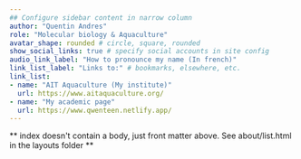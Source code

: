 ```yaml
---
## Configure sidebar content in narrow column
author: "Quentin Andres"
role: "Molecular biology & Aquaculture"
avatar_shape: rounded # circle, square, rounded
show_social_links: true # specify social accounts in site config
audio_link_label: "How to pronounce my name (In french)"
link_list_label: "Links to:" # bookmarks, elsewhere, etc.
link_list:
- name: "AIT Aquaculture (My institute)"
  url: https://www.aitaquaculture.org/
- name: "My academic page"
  url: https://www.qwenteen.netlify.app/
---
```


** index doesn't contain a body, just front matter above.
See about/list.html in the layouts folder **
